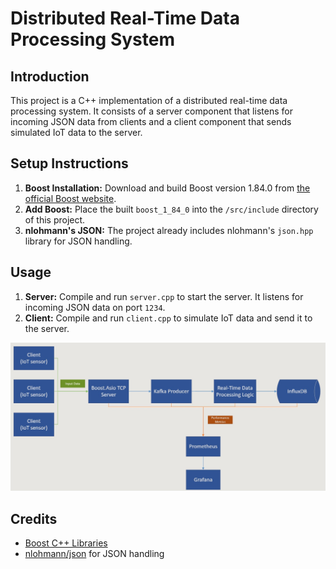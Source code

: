 # Distributed Real-Time Data Processing System

## Introduction
This project is a C++ implementation of a distributed real-time data processing system. It consists of a server component that listens for incoming JSON data from clients and a client component that sends simulated IoT data to the server.

## Setup Instructions
1. **Boost Installation:** Download and build Boost version 1.84.0 from [the official Boost website](https://www.boost.org/users/history/).
2. **Add Boost:** Place the built `boost_1_84_0` into the `/src/include` directory of this project.
3. **nlohmann's JSON:** The project already includes nlohmann's `json.hpp` library for JSON handling.

## Usage
1. **Server:** Compile and run `server.cpp` to start the server. It listens for incoming JSON data on port `1234`.
2. **Client:** Compile and run `client.cpp` to simulate IoT data and send it to the server.

![Alt Text](images/flowchart.jpg)

## Credits
- [Boost C++ Libraries](https://www.boost.org/)
- [nlohmann/json](https://github.com/nlohmann/json) for JSON handling
